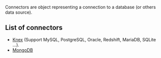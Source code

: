 Connectors are object representing a connection to a database (or others data source).

## List of connectors
* [Knex](../knex)  (Support MySQL, PostgreSQL, Oracle, Redshift, MariaDB, SQLite ...).
* [MongoDB](../mongodb)

